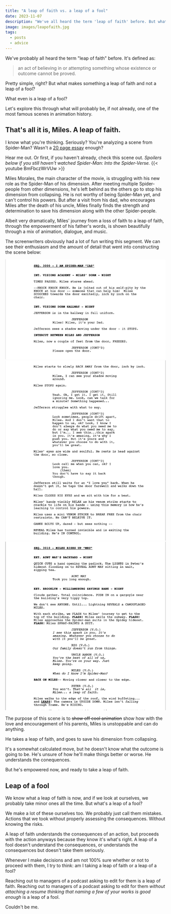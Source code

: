 ```yaml
---
title: "A leap of faith vs. a leap of a fool"
date: 2023-11-07
description: "We've all heard the term 'leap of faith' before. But what makes a leap one of faith and not just one of a fool?"
image: images/leapofaith.jpg
tags:
  - posts
  - advice
---
```

We've probably all heard the term "leap of faith" before. It's defined as:
> an act of believing in or attempting something whose existence or outcome cannot be proved.

Pretty simple, right? But what makes something a leap of faith and not a leap of a fool?

What even is a leap of a fool?

Let's explore this through what will probably be, if not already, one of the most famous scenes in animation history.

## That's all it is, Miles. A leap of faith.
I know what you're thinking. Seriously? You're analyzing a scene from Spider-Man? Wasn't a [20 page essay](https://mhadi.blog/posts/cinematic-storytelling-of-across-the-spiderverse/) enough?

Hear me out. Or first, if you haven't already, check this scene out. *Spoilers below if you still haven't watched Spider-Man: Into the Spider-Verse.*
{{< youtube BmFbczWrVUw >}}

Miles Morales, the main character of the movie, is struggling with his new role as the Spider-Man of his dimension. After meeting multiple Spider-people from other dimensions, he's left behind as the others go to stop his dimension from collapsing. He is not worthy of being Spider-Man yet, and can't control his powers. But after a visit from his dad, who encourages Miles after the death of his uncle, Miles finally finds the strength and determination to save his dimension along with the other Spider-people.

Albeit very dramatically, Miles' journey from a loss of faith to a leap of faith, through the empowerment of his father's words, is shown beautifully through a mix of animation, dialogue, and music.

The screenwriters obviously had a lot of fun writing this segment. We can see their enthusiasm and the amount of detail that went into constructing the scene below:

![A page of the screenplay for Spider-Man: Into the Spider-Verse](1.png)
![A page of the screenplay for Spider-Man: Into the Spider-Verse](2.png)
![A page of the screenplay for Spider-Man: Into the Spider-Verse](3.png)

The purpose of this scene is to ~~show off cool animation~~ show how with the love and encouragement of his parents, Miles is unstoppable and can do anything.

He takes a leap of faith, and goes to save his dimension from collapsing.

It's a somewhat calculated move, but he doesn't know what the outcome is going to be. He's unsure of how he'll make things better or worse. He understands the conequences.

But he's empowered now, and ready to take a leap of faith.

## Leap of a fool
We know what a leap of faith is now, and if we look at ourselves, we probably take minor ones all the time. But what's a leap of a fool?

We make a lot of these ourselves too. We probably just call them mistakes. Actions that we took without properly assessing the consequences. Without knowing the risks.

A leap of faith understands the consequences of an action, but proceeds with the action anyways because they know it's what's right. A leap of a fool doesn't understand the consequences, or understands the consequences but doesn't take them seriously.

Whenever I make decisions and am not 100% sure whether or not to proceed with them, I try to think: am I taking a leap of faith or a leap of a fool?

Reaching out to managers of a podcast asking to edit for them is a leap of faith. Reaching out to managers of a podcast asking to edit for them *without attaching a resume thinking that naming a few of your works is good enough* is a leap of a fool.

Couldn't be me.